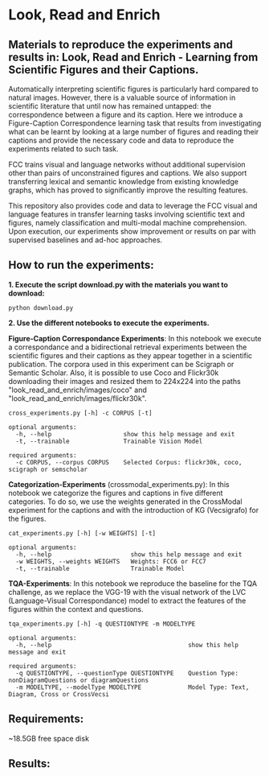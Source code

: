 # Look, Read and Enrich

## Materials to reproduce the experiments and results in: Look, Read and Enrich - Learning from Scientific Figures and their Captions.

Automatically interpreting scientific figures is particularly hard compared to natural images. However, there is a valuable source of information in scientific literature that until now has remained untapped: the correspondence between a figure and its caption. Here we 
introduce a Figure-Caption Correspondence learning task that results from investigating what can be learnt by looking at a large number of figures and reading their captions and provide the necessary code and data to reproduce the experiments related to such task.

FCC trains visual and language networks without additional supervision other than pairs of unconstrained figures and captions. We also support transferring lexical and semantic knowledge from existing knowledge graphs, which has proved to significantly improve the resulting features. 

This repository also provides code and data to leverage the FCC visual and language features in transfer learning tasks involving scientific text and figures, namely classification and multi-modal machine comprehension. Upon execution, our experiments show improvement or results on par with supervised baselines and ad-hoc approaches.

## How to run the experiments:

**1. Execute the script download.py with the materials you want to download:**

```
python download.py
```

**2. Use the different notebooks to execute the experiments.**

**Figure-Caption Correspondance Experiments**: In this notebook we execute a correspondance and a bidirectional retrieval experiments between the scientific figures and their captions as they appear together in a scientific publication. The corpora used in this experiment can be Scigraph or Semantic Scholar. Also, it is possible to use Coco and Flickr30k downloading their images and resized them to 224x224 into the paths "look_read_and_enrich/images/coco" and "look_read_and_enrich/images/flickr30k".

```
cross_experiments.py [-h] -c CORPUS [-t]

optional arguments:
  -h, --help                    show this help message and exit
  -t, --trainable               Trainable Vision Model

required arguments:
  -c CORPUS, --corpus CORPUS    Selected Corpus: flickr30k, coco, scigraph or semscholar
```

**Categorization-Experiments** (crossmodal_experiments.py): In this notebook we categorize the figures and captions in five different categories. To do so, we use the weights generated in the CrossModal experiment for the captions and with the introduction of KG (Vecsigrafo) for the figures.

```
cat_experiments.py [-h] [-w WEIGHTS] [-t]

optional arguments:
  -h, --help                      show this help message and exit
  -w WEIGHTS, --weights WEIGHTS   Weights: FCC6 or FCC7
  -t, --trainable                 Trainable Model
```

**TQA-Experiments**: In this notebook we reproduce the baseline for the TQA challenge, as we replace the VGG-19 with the visual network of the LVC (Language-Visual Correspondance) model to extract the features of the figures within the context and questions.

```
tqa_experiments.py [-h] -q QUESTIONTYPE -m MODELTYPE

optional arguments:
  -h, --help                                      show this help message and exit

required arguments:
  -q QUESTIONTYPE, --questionType QUESTIONTYPE    Question Type: nonDiagramQuestions or diagramQuestions
  -m MODELTYPE, --modelType MODELTYPE             Model Type: Text, Diagram, Cross or CrossVecsi
```

## Requirements:
~18.5GB free space disk

## Results:

